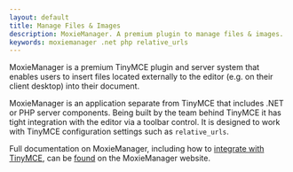 ```yaml
---
layout: default
title: Manage Files & Images
description: MoxieManager. A premium plugin to manage files & images.
keywords: moxiemanager .net php relative_urls
---
```


MoxieManager is a premium TinyMCE plugin and server system that enables users to insert files located externally to the editor (e.g. on their client desktop) into their document.

MoxieManager is an application separate from TinyMCE that includes .NET or PHP server components. Being built by the team behind TinyMCE it has tight integration with the editor via a toolbar control. It is designed to work with TinyMCE configuration settings such as `relative_urls`.

Full documentation on MoxieManager, including how to [integrate with TinyMCE](http://www.moxiemanager.com/documentation/), can be [found](http://www.moxiemanager.com/documentation/) on the MoxieManager website.
